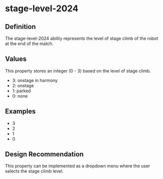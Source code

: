 # stage-level-2024

## Definition
The stage-level-2024 ability represents the level of stage climb of the robot at the end of the match.

## Values
This property stores an integer (0 - 3) based on the level of stage climb.
- 3: onstage in harmony
- 2: onstage
- 1: parked
- 0: none

## Examples
- 3
- 2
- 1
- 0

## Design Recommendation
This property can be implemented as a dropdown menu where the user selects the stage climb level.
